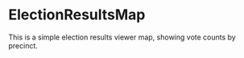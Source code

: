 # ElectionResultsMap
This is a simple election results viewer map, showing vote counts by precinct.
